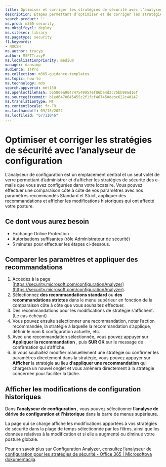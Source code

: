 ```yaml
---
title: Optimiser et corriger les stratégies de sécurité avec l’analyseur de configuration
description: Étapes permettant d’optimiser et de corriger les stratégies de sécurité avec l’analyseur de configuration. L’analyseur de configuration est un emplacement central et un seul volet de verre permettant d’administrer et d’afficher les stratégies de sécurité des e-mails que vous avez configurées dans votre locataire.
search.product: ''
ms.prod: m365-security
ms.mktglfcycl: deploy
ms.sitesec: library
ms.pagetype: security
f1.keywords:
- NOCSH
ms.author: tracyp
author: MSFTTracyP
ms.localizationpriority: medium
manager: dansimp
audience: ITPro
ms.collection: m365-guidance-templates
ms.topic: how-to
ms.technology: mdo
search.appverid: met150
ms.openlocfilehash: 56580ea904747549057ef86ba4d3c75bb99ad16f
ms.sourcegitcommit: b1ed6470645455c2f1fcf467450debc622c40147
ms.translationtype: MT
ms.contentlocale: fr-FR
ms.lasthandoff: 09/15/2022
ms.locfileid: "67711046"
---
```

# <a name="optimize-and-correct-security-policies-with-configuration-analyzer"></a>Optimiser et corriger les stratégies de sécurité avec l’analyseur de configuration

L’analyseur de configuration est un emplacement central et un seul volet de verre permettant d’administrer et d’afficher les stratégies de sécurité des e-mails que vous avez configurées dans votre locataire. Vous pouvez effectuer une comparaison côte à côte de vos paramètres avec nos paramètres recommandés Standard et Strict, appliquer des recommandations et afficher les modifications historiques qui ont affecté votre posture.

## <a name="what-youll-need"></a>Ce dont vous aurez besoin
- Exchange Online Protection
- Autorisations suffisantes (rôle Administrateur de sécurité)
- 5 minutes pour effectuer les étapes ci-dessous.

## <a name="compare-settings-and-apply-recommendations"></a>Comparer les paramètres et appliquer des recommandations
1. Accédez à la page [https://security.microsoft.com/configurationAnalyzer](https://security.microsoft.com/configurationAnalyzer).
1. Sélectionnez **des recommandations standard** ou **des recommandations strictes** dans le menu supérieur en fonction de la comparaison côte à côte que vous souhaitez effectuer.
1. Des recommandations pour les modifications de stratégie s’affichent. (Le cas échéant)
1. Vous pouvez ensuite sélectionner une recommandation, noter l’action recommandée, la stratégie à laquelle la recommandation s’applique, définir le nom & configuration actuelle, etc.
1. Avec une recommandation sélectionnée, vous pouvez appuyer sur **Appliquer la recommandation** , puis **SUR OK** sur le message de confirmation qui s’affiche.
1. Si vous souhaitez modifier manuellement une stratégie ou confirmer les paramètres directement dans la stratégie, vous pouvez appuyer sur **Afficher** la stratégie au lieu **d’appliquer une recommandation** qui chargera un nouvel onglet et vous amènera directement à la stratégie concernée pour faciliter la tâche.

## <a name="view-historical-configuration-changes"></a>Afficher les modifications de configuration historiques

Dans **l’analyseur de configuration** , vous pouvez sélectionner **l’analyse de dérive de configuration et l’historique** dans la barre de menus supérieure.

La page qui se charge affiche les modifications apportées à vos stratégies de sécurité dans la plage de temps sélectionnée par les filtres, ainsi que les données relatives à la modification et si elle a augmenté ou diminué votre posture globale.

Pour en savoir plus sur Configuration Analyzer, consultez [l’analyseur de configuration pour les stratégies de sécurité - Office 365 | Microsoftova dokumentacija](../../office-365-security/configuration-analyzer-for-security-policies.md).
